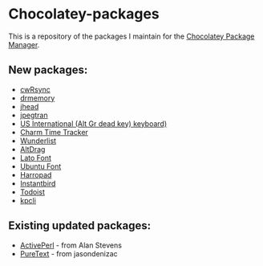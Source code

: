 # Chocolatey-packages

This is a repository of the packages I maintain for the [Chocolatey Package Manager](http://chocolatey.org/).

## New packages:

 * [cwRsync](http://chocolatey.org/packages/cwrsync)
 * [drmemory](http://www.drmemory.org/)
 * [jhead](http://www.sentex.net/~mwandel/jhead/)
 * [jpegtran](http://jpegclub.org/jpegtran/)
 * [US International (Alt Gr dead key) keyboard)](https://code.google.com/p/usialtgr/)
 * [Charm Time Tracker](https://github.com/KDAB/Charm)
 * [Wunderlist](https://www.wunderlist.com/)
 * [AltDrag](https://code.google.com/p/altdrag/)
 * [Lato Font](http://latofonts.com/)
 * [Ubuntu Font](http://font.ubuntu.com/)
 * [Harropad](http://pad.haroopress.com/user.html)
 * [Instantbird](http://instantbird.com/)
 * [Todoist](https://www.todoist.com/)
 * [kpcli](http://kpcli.sourceforge.net/)

## Existing updated packages:
 * [ActivePerl](http://chocolatey.org/packages/ActivePerl) - from Alan Stevens
 * [PureText](http://chocolatey.org/packages/puretext) - from jasondenizac

